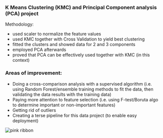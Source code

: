 ### K Means Clustering (**KMC**) and Principal Component analysis (**PCA**) project  
Methodology:
- used scaler to normalize the feature values
- used KMC together with Cross Validation to yield best clustering
- fitted the clusters and showed data for 2 and 3 components
- employed PCA afterwards
- proved that PCA can be effectively used together with KMC (in this context)

### Areas of improvement:
- Doing a cross-comparison analysis with a supervised algorithm (i.e. using Random Forest/ensemble training methods to fit the data, then validating the data results with the training data)
- Paying more attention to feature selection (i.e. using F-test/Boruta algo to determine important or non-important features)
- Getting rid of outliers
- Creating a terse pipeline for this data project (to enable easy deployment)

![pink ribbon](https://cdn.adf.org.au/media/images/breast-cancer-pink-ribbon-social.2e16d0ba.fill-1200x1200.jpg)
